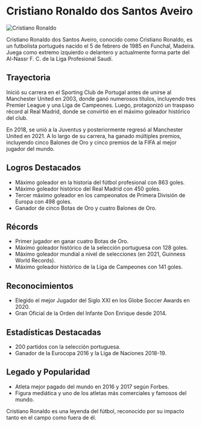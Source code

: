 # Cristiano Ronaldo dos Santos Aveiro

![Cristiano Ronaldo](https://upload.wikimedia.org/wikipedia/commons/thumb/d/d7/Cristiano_Ronaldo_playing_for_Al_Nassr_FC_against_Persepolis%2C_September_2023_%28cropped%29.jpg/330px-Cristiano_Ronaldo_playing_for_Al_Nassr_FC_against_Persepolis%2C_September_2023_%28cropped%29.jpg)

Cristiano Ronaldo dos Santos Aveiro, conocido como Cristiano Ronaldo, es un futbolista portugués nacido el 5 de febrero de 1985 en Funchal, Madeira. Juega como extremo izquierdo o delantero y actualmente forma parte del Al-Nassr F. C. de la Liga Profesional Saudí.

## Trayectoria

Inició su carrera en el Sporting Club de Portugal antes de unirse al Manchester United en 2003, donde ganó numerosos títulos, incluyendo tres Premier League y una Liga de Campeones. Luego, protagonizó un traspaso récord al Real Madrid, donde se convirtió en el máximo goleador histórico del club.

En 2018, se unió a la Juventus y posteriormente regresó al Manchester United en 2021. A lo largo de su carrera, ha ganado múltiples premios, incluyendo cinco Balones de Oro y cinco premios de la FIFA al mejor jugador del mundo.

## Logros Destacados

- Máximo goleador en la historia del fútbol profesional con 863 goles.
- Máximo goleador histórico del Real Madrid con 450 goles.
- Tercer máximo goleador en los campeonatos de Primera División de Europa con 498 goles.
- Ganador de cinco Botas de Oro y cuatro Balones de Oro.

## Récords

- Primer jugador en ganar cuatro Botas de Oro.
- Máximo goleador histórico de la selección portuguesa con 128 goles.
- Máximo goleador mundial a nivel de selecciones (en 2021, Guinness World Records).
- Máximo goleador histórico de la Liga de Campeones con 141 goles.

## Reconocimientos

- Elegido el mejor Jugador del Siglo XXI en los Globe Soccer Awards en 2020.
- Gran Oficial de la Orden del Infante Don Enrique desde 2014.

## Estadísticas Destacadas

- 200 partidos con la selección portuguesa.
- Ganador de la Eurocopa 2016 y la Liga de Naciones 2018-19.

## Legado y Popularidad

- Atleta mejor pagado del mundo en 2016 y 2017 según Forbes.
- Figura mediática y uno de los atletas más comerciales y famosos del mundo.

Cristiano Ronaldo es una leyenda del fútbol, reconocido por su impacto tanto en el campo como fuera de él.
